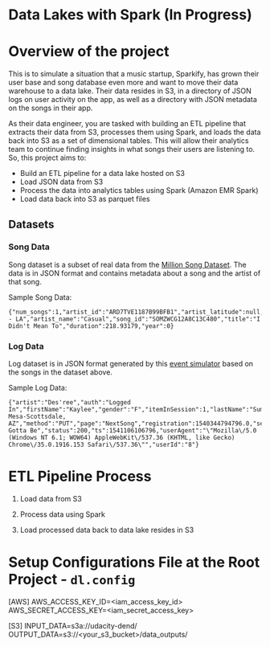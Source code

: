 # Data Lakes with Spark (In Progress)

# Overview of the project
This is to simulate a situation that a music startup, Sparkify, has grown their user base and song database even more and want to move their data warehouse to a data lake. Their data resides in S3, in a directory of JSON logs on user activity on the app, as well as a directory with JSON metadata on the songs in their app.

As their data engineer, you are tasked with building an ETL pipeline that extracts their data from S3, processes them using Spark, and loads the data back into S3 as a set of dimensional tables. This will allow their analytics team to continue finding insights in what songs their users are listening to. So, this project aims to:

- Build an ETL pipeline for a data lake hosted on S3
- Load JSON data from S3
- Process the data into analytics tables using Spark (Amazon EMR Spark)
- Load data back into S3 as parquet files

## **Datasets**

### **Song Data**
Song dataset is a subset of real data from the [Million Song Dataset](http://millionsongdataset.com/). The data is in JSON format and contains metadata about a song and the artist of that song.

Sample Song Data:
```
{"num_songs":1,"artist_id":"ARD7TVE1187B99BFB1","artist_latitude":null,"artist_longitude":null,"artist_location":"California - LA","artist_name":"Casual","song_id":"SOMZWCG12A8C13C480","title":"I Didn't Mean To","duration":218.93179,"year":0}
```
### **Log Data**
Log dataset is in JSON format generated by this [event simulator](https://github.com/Interana/eventsim) based on the songs in the dataset above.

Sample Log Data:
```
{"artist":"Des'ree","auth":"Logged In","firstName":"Kaylee","gender":"F","itemInSession":1,"lastName":"Summers","length":246.30812,"level":"free","location":"Phoenix-Mesa-Scottsdale, AZ","method":"PUT","page":"NextSong","registration":1540344794796.0,"sessionId":139,"song":"You Gotta Be","status":200,"ts":1541106106796,"userAgent":"\"Mozilla\/5.0 (Windows NT 6.1; WOW64) AppleWebKit\/537.36 (KHTML, like Gecko) Chrome\/35.0.1916.153 Safari\/537.36\"","userId":"8"}
```

# ETL Pipeline Process
1. Load data from S3

2. Process data using Spark

3. Load processed data back to data lake resides in S3


# Setup Configurations File at the Root Project - `dl.config`
  [AWS]
  AWS_ACCESS_KEY_ID=<iam_access_key_id>
  AWS_SECRET_ACCESS_KEY=<iam_secret_access_key>

  [S3]
  INPUT_DATA=s3a://udacity-dend/
  OUTPUT_DATA=s3://<your_s3_bucket>/data_outputs/
  
